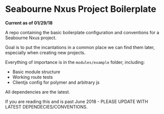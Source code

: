 # Seabourne Nxus Project Boilerplate

**Current as of 01/29/18**

A repo containing the basic boilerplate configuration and conventions for a Seabourne Nxus project.

Goal is to put the incantations in a common place we can find them later, especially when creating new projects.

Everything of importance is in the `modules/example` folder, including:

* Basic module structure
* Working route tests
* Clientjs config for polymer and arbitrary js

All dependencies are the latest.

If you are reading this and is past June 2018 - PLEASE UPDATE WITH LATEST DEPENDECIES/CONVENTIONS.
